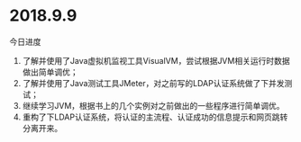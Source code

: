 # 2018.9.9
今日进度
1. 了解并使用了Java虚拟机监视工具VisualVM，尝试根据JVM相关运行时数据做出简单调优；
2. 了解并使用了Java测试工具JMeter，对之前写的LDAP认证系统做了下并发测试；
3. 继续学习JVM，根据书上的几个实例对之前做出的一些程序进行简单调优。
4. 重构了下LDAP认证系统，将认证的主流程、认证成功的信息提示和网页跳转分离开来。
